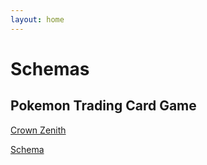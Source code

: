 ```yaml
---
layout: home
---
```


# Schemas

## Pokemon Trading Card Game

[Crown Zenith](./sets/swsh12pt5.md)

[Schema]()
